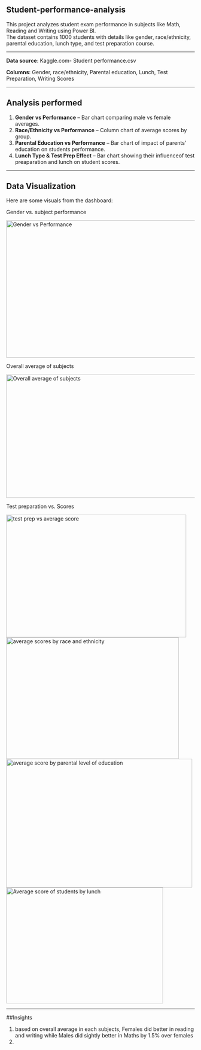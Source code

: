 ## Student-performance-analysis
This project analyzes student exam performance in subjects like Math, Reading and Writing using Power BI.  
The dataset contains 1000 students with details like gender, race/ethnicity, parental education, lunch type, and test preparation course.

---
**Data source**: Kaggle.com- Student performance.csv

**Columns**: Gender, race/ethnicity, Parental education, Lunch, Test Preparation, Writing Scores

---
## Analysis performed 
1.  **Gender vs Performance** – Bar chart comparing male vs female averages.  
2. **Race/Ethnicity vs Performance** – Column chart of average scores by group.  
3. **Parental Education vs Performance** – Bar chart of impact of parents’ education on students performance.  
4. **Lunch Type & Test Prep Effect** – Bar chart showing their influenceof test preaparation and lunch on student scores. 

---
## Data Visualization
Here are some visuals from the dashboard:

Gender vs. subject performance 

 <img width="546" height="367" alt="Gender vs  Performance" src="https://github.com/user-attachments/assets/584fcc9f-ea1e-483b-9841-74de3342c8e4" />



 
Overall average of subjects

 <img width="560" height="330" alt="Overall average of subjects" src="https://github.com/user-attachments/assets/f7d6c9dc-ac0b-4386-b305-6fa387d26ebb" />




 Test preparation vs. Scores


 <img width="481" height="328" alt="test prep vs  average score" src="https://github.com/user-attachments/assets/f9745612-9237-4fa3-8afc-db4723de565a" />


 

  <img width="461" height="325" alt="average scores by race and ethnicity" src="https://github.com/user-attachments/assets/0ed8bd20-2816-4dd7-a04e-d4c2d6837ace" />






 <img width="497" height="344" alt="average score by parental level of education" src="https://github.com/user-attachments/assets/1f609679-357a-493f-b337-60c9fb3d8e3f" />



<img width="419" height="310" alt="Average score of students by lunch" src="https://github.com/user-attachments/assets/013d5ea1-7aff-4752-8e62-9cab04380afa" />



----
##Insights
1. based on overall average in each subjects, Females did better in reading and writing while Males did sightly better in Maths by 1.5% over females
2.  
